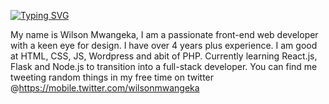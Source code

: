 [![Typing SVG](https://readme-typing-svg.herokuapp.com?font=Poppins&size=25&color=C30000&background=FFFFFF00&center=true&vCenter=true&lines=Hi+there+%F0%9F%99%8B%E2%80%8D%E2%99%82%EF%B8%8F;Wilson+Mwangeka+Here+%F0%9F%91%A8%E2%80%8D%F0%9F%8D%B3;Welcome+To+My+World+%F0%9F%8C%8D;Web+Dev+%26+Designer+%F0%9F%8E%A8;Avid+Food+Lover+%F0%9F%8D%9F%F0%9F%8D%94)](https://git.io/typing-svg)

My name is Wilson Mwangeka, I am a passionate front-end web developer with a keen eye for design. I have over 4 years plus experience. I am good at HTML, CSS, JS, Wordpress and abit of PHP. Currently learning React.js, Flask and Node.js to transition into a full-stack developer. You can find me tweeting random things in my free time on twitter @https://mobile.twitter.com/wilsonmwangeka

